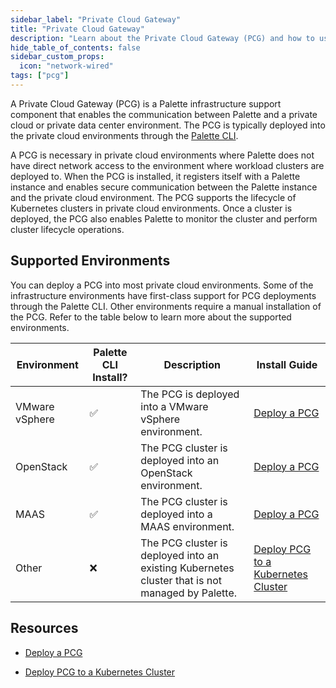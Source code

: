 ```yaml
---
sidebar_label: "Private Cloud Gateway"
title: "Private Cloud Gateway"
description: "Learn about the Private Cloud Gateway (PCG) and how to use it to support Palette or VerteX deployments."
hide_table_of_contents: false
sidebar_custom_props: 
  icon: "network-wired"
tags: ["pcg"]
---
```


A Private Cloud Gateway (PCG) is a Palette infrastructure support component that enables the communication between Palette and a private cloud or private data center environment. The PCG is typically deployed into the private cloud environments through the [Palette CLI](../../palette-cli/install-palette-cli.md).

A PCG is necessary in private cloud environments where Palette does not have direct network access to the environment where workload clusters are deployed to. 
When the PCG is installed, it registers itself with a Palette instance and enables secure communication between the Palette instance and the private cloud environment. The PCG supports the lifecycle of Kubernetes clusters in private cloud environments. Once a cluster is deployed, the PCG also enables Palette to monitor the cluster and perform cluster lifecycle operations.


## Supported Environments

You can deploy a PCG into most private cloud environments. Some of the infrastructure environments have first-class support for PCG deployments through the Palette CLI. Other environments require a manual installation of the PCG. Refer to the table below to learn more about the supported environments.

| Environment | Palette CLI Install? |Description | Install Guide |
 --- | --- | --- | --- |
| VMware vSphere | ✅ | The PCG is deployed into a VMware vSphere environment. | [Deploy a PCG](./deploy-pcg.md) |
| OpenStack | ✅ | The PCG cluster is deployed into an OpenStack environment. | [Deploy a PCG](deploy-pcg.md) |
| MAAS | ✅| The PCG cluster is deployed into a MAAS environment. | [Deploy a PCG](deploy-pcg.md) |
| Other |❌ |The PCG cluster is deployed into an existing Kubernetes cluster that is not managed by Palette. | [Deploy PCG to a Kubernetes Cluster](./deploy-pcg-k8s.md) |




## Resources

- [Deploy a PCG](./deploy-pcg.md)

- [Deploy PCG to a Kubernetes Cluster](./deploy-pcg-k8s.md)

